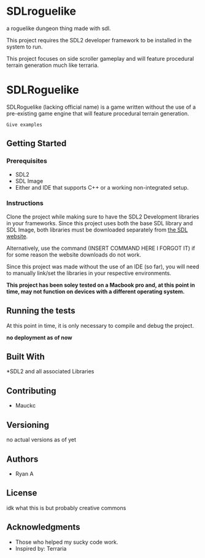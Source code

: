 # SDLroguelike
a roguelike dungeon thing made with sdl.


This project requires the SDL2 developer framework to be installed in the system to run.


This project focuses on side scroller gameplay and will feature procedural terrain generation much like terraria.


# SDLRoguelike

SDLRoguelike (lacking official name) is a game written without the use of a pre-existing game engine that will feature procedural terrain generation.




```
Give examples
```

## Getting Started

### Prerequisites

  - SDL2
  - SDL Image
  - Either and IDE that supports C++ or a working non-integrated setup.

### Instructions
Clone the project while making sure to have the SDL2 Development libraries in your frameworks. Since this project uses both the base SDL library and SDL Image, both libraries must be downloaded separately from [the SDL website](https://www.libsdl.org/download-2.0.php). 

Alternatively, use the command (INSERT COMMAND HERE I FORGOT IT) if for some reason the website downloads do not work.

Since this project was made without the use of an IDE (so far), you will need to manually link/set the libraries in your respective environments.

<b>This project has been soley tested on a Macbook pro and, at this point in time, may not function on devices with a different operating system.</b>

## Running the tests

At this point in time, it is only necessary to compile and debug the project.

 <b> no deployment as of now</b>

## Built With

*SDL2 and all associated Libraries

## Contributing

- Mauckc

## Versioning

no actual versions as of yet

## Authors

- Ryan A

## License

idk what this is but probably creative commons

## Acknowledgments
* Those who helped my sucky code work.
* Inspired by: Terraria
